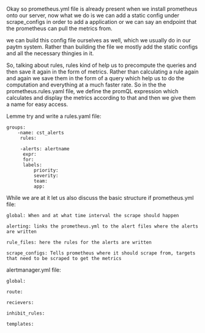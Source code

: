 
Okay so prometheus.yml file is already present when we install prometheus onto our server, now what we do is we can add a static config under scrape_configs in order to add a application or we can say an endpoint that the prometheus can pull the metrics from. 

we can build this config file ourselves as well, which we usually do in our paytm system. Rather than building the file we mostly add the static configs and all the necessary thingies in it.

So, talking about rules, rules kind of help us to precompute the queries and then save it again in the form of metrics. Rather than calculating a rule again and again we save them in the form of a query which help us to do the computation and everything at a much faster rate. So in the the prometheus.rules.yaml file, we define the promQL expression which calculates and display the metrics according to that and then we give them a name for easy access.

Lemme try and write a rules.yaml file:

```
groups:
	-name: cst_alerts
	 rules:
	 
	 -alerts: alertname
	  expr:
	  for:
	  labels:
		  priority:
		  severity:
		  team:
		  app:
```

While we are at it let us also discuss the basic structure if prometheus.yml file:

```
global: When and at what time interval the scrape should happen

alerting: links the prometheus.yml to the alert files where the alerts are written

rule_files: here the rules for the alerts are written

scrape_configs: Tells prometheus where it should scrape from, targets that need to be scraped to get the metrics
```

alertmanager.yml file:

```
global:

route:

recievers:

inhibit_rules:

templates:

```